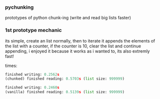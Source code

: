 ### pychunking
prototypes of python chunk-ing (write and read big lists faster)

### 1st prototype mechanic
its simple, create an list normally, then to iterate it appends the elements of the list with a counter, if the counter is 10, clear the list and continue appending, i enjoyed it because it works as i wanted to, its also extremly fast!

times:
```py
finished writing: 0.2562s
(chunked) finished reading: 0.5703s (list size: 999999)

finished writing: 0.2460s
(vanilla) finished reading: 0.5139s (list size: 999999)
```
